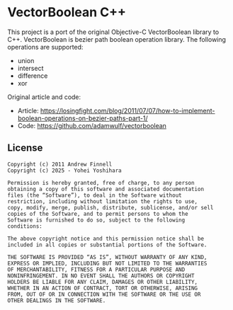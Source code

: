 # VectorBoolean C++

This project is a port of the original Objective-C VectorBoolean library to C++.
VectorBoolean is bezier path boolean operation library. The following operations are supported:

* union
* intersect
* difference
* xor

Original article and code:

* Article: https://losingfight.com/blog/2011/07/07/how-to-implement-boolean-operations-on-bezier-paths-part-1/
* Code: https://github.com/adamwulf/vectorboolean

## License

```
Copyright (c) 2011 Andrew Finnell
Copyright (c) 2025 - Yohei Yoshihara

Permission is hereby granted, free of charge, to any person
obtaining a copy of this software and associated documentation
files (the “Software”), to deal in the Software without
restriction, including without limitation the rights to use,
copy, modify, merge, publish, distribute, sublicense, and/or sell
copies of the Software, and to permit persons to whom the
Software is furnished to do so, subject to the following
conditions:

The above copyright notice and this permission notice shall be
included in all copies or substantial portions of the Software.

THE SOFTWARE IS PROVIDED “AS IS”, WITHOUT WARRANTY OF ANY KIND,
EXPRESS OR IMPLIED, INCLUDING BUT NOT LIMITED TO THE WARRANTIES
OF MERCHANTABILITY, FITNESS FOR A PARTICULAR PURPOSE AND
NONINFRINGEMENT. IN NO EVENT SHALL THE AUTHORS OR COPYRIGHT
HOLDERS BE LIABLE FOR ANY CLAIM, DAMAGES OR OTHER LIABILITY,
WHETHER IN AN ACTION OF CONTRACT, TORT OR OTHERWISE, ARISING
FROM, OUT OF OR IN CONNECTION WITH THE SOFTWARE OR THE USE OR
OTHER DEALINGS IN THE SOFTWARE.
```

